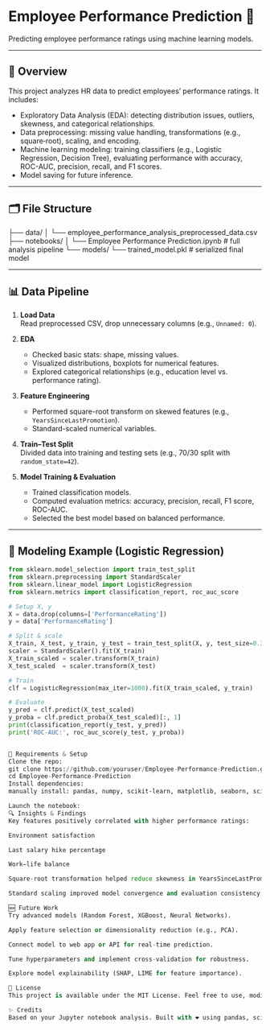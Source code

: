 # Employee Performance Prediction 🚀

Predicting employee performance ratings using machine learning models.

---

## 📖 Overview

This project analyzes HR data to predict employees’ performance ratings. It includes:

- Exploratory Data Analysis (EDA): detecting distribution issues, outliers, skewness, and categorical relationships.
- Data preprocessing: missing value handling, transformations (e.g., square‑root), scaling, and encoding.
- Machine learning modeling: training classifiers (e.g., Logistic Regression, Decision Tree), evaluating performance with accuracy, ROC-AUC, precision, recall, and F1 scores.
- Model saving for future inference.

---

## 🗂️ File Structure

├── data/
│ └── employee_performance_analysis_preprocessed_data.csv
├── notebooks/
│ └── Employee Performance Prediction.ipynb # full analysis pipeline
└── models/
└── trained_model.pkl # serialized final model


---

## 📊 Data Pipeline

1. **Load Data**  
   Read preprocessed CSV, drop unnecessary columns (e.g., `Unnamed: 0`).

2. **EDA**  
   - Checked basic stats: shape, missing values.  
   - Visualized distributions, boxplots for numerical features.  
   - Explored categorical relationships (e.g., education level vs. performance rating).

3. **Feature Engineering**  
   - Performed square-root transform on skewed features (e.g., `YearsSinceLastPromotion`).  
   - Standard-scaled numerical variables.

4. **Train–Test Split**  
   Divided data into training and testing sets (e.g., 70/30 split with `random_state=42`).

5. **Model Training & Evaluation**  
   - Trained classification models.  
   - Computed evaluation metrics: accuracy, precision, recall, F1 score, ROC-AUC.  
   - Selected the best model based on balanced performance.

---

## 🧠 Modeling Example (Logistic Regression)

```python
from sklearn.model_selection import train_test_split
from sklearn.preprocessing import StandardScaler
from sklearn.linear_model import LogisticRegression
from sklearn.metrics import classification_report, roc_auc_score

# Setup X, y
X = data.drop(columns=['PerformanceRating'])
y = data['PerformanceRating']

# Split & scale
X_train, X_test, y_train, y_test = train_test_split(X, y, test_size=0.3, random_state=42)
scaler = StandardScaler().fit(X_train)
X_train_scaled = scaler.transform(X_train)
X_test_scaled  = scaler.transform(X_test)

# Train
clf = LogisticRegression(max_iter=1000).fit(X_train_scaled, y_train)

# Evaluate
y_pred = clf.predict(X_test_scaled)
y_proba = clf.predict_proba(X_test_scaled)[:, 1]
print(classification_report(y_test, y_pred))
print('ROC‑AUC:', roc_auc_score(y_test, y_proba))


🔧 Requirements & Setup
Clone the repo:
git clone https://github.com/youruser/Employee-Performance-Prediction.git
cd Employee-Performance-Prediction
Install dependencies:
manually install: pandas, numpy, scikit‑learn, matplotlib, seaborn, scipy.

Launch the notebook:
🔍 Insights & Findings
Key features positively correlated with higher performance ratings:

Environment satisfaction

Last salary hike percentage

Work–life balance

Square-root transformation helped reduce skewness in YearsSinceLastPromotion.

Standard scaling improved model convergence and evaluation consistency.

🆕 Future Work
Try advanced models (Random Forest, XGBoost, Neural Networks).

Apply feature selection or dimensionality reduction (e.g., PCA).

Connect model to web app or API for real-time prediction.

Tune hyperparameters and implement cross-validation for robustness.

Explore model explainability (SHAP, LIME for feature importance).

📝 License
This project is available under the MIT License. Feel free to use, modify, and distribute!

✨ Credits
Based on your Jupyter notebook analysis. Built with ❤️ using pandas, scikit-learn, and seaborn.

